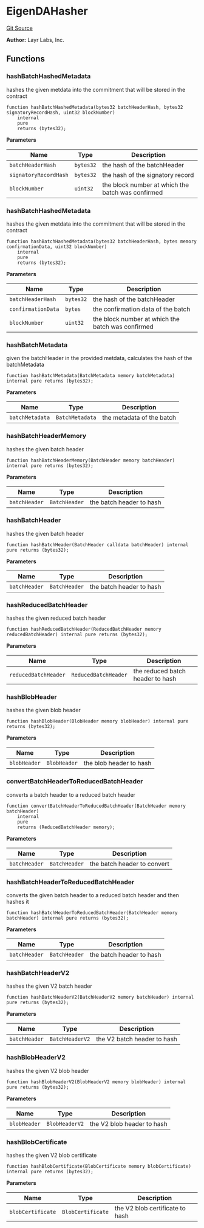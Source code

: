# EigenDAHasher
[Git Source](https://github.com/Layr-Labs/eigenda/blob/538f0525d9ff112a8ba32701edaf2860a0ad7306/src/libraries/EigenDAHasher.sol)

**Author:**
Layr Labs, Inc.


## Functions
### hashBatchHashedMetadata

hashes the given metdata into the commitment that will be stored in the contract


```solidity
function hashBatchHashedMetadata(bytes32 batchHeaderHash, bytes32 signatoryRecordHash, uint32 blockNumber)
    internal
    pure
    returns (bytes32);
```
**Parameters**

|Name|Type|Description|
|----|----|-----------|
|`batchHeaderHash`|`bytes32`|the hash of the batchHeader|
|`signatoryRecordHash`|`bytes32`|the hash of the signatory record|
|`blockNumber`|`uint32`|the block number at which the batch was confirmed|


### hashBatchHashedMetadata

hashes the given metdata into the commitment that will be stored in the contract


```solidity
function hashBatchHashedMetadata(bytes32 batchHeaderHash, bytes memory confirmationData, uint32 blockNumber)
    internal
    pure
    returns (bytes32);
```
**Parameters**

|Name|Type|Description|
|----|----|-----------|
|`batchHeaderHash`|`bytes32`|the hash of the batchHeader|
|`confirmationData`|`bytes`|the confirmation data of the batch|
|`blockNumber`|`uint32`|the block number at which the batch was confirmed|


### hashBatchMetadata

given the batchHeader in the provided metdata, calculates the hash of the batchMetadata


```solidity
function hashBatchMetadata(BatchMetadata memory batchMetadata) internal pure returns (bytes32);
```
**Parameters**

|Name|Type|Description|
|----|----|-----------|
|`batchMetadata`|`BatchMetadata`|the metadata of the batch|


### hashBatchHeaderMemory

hashes the given batch header


```solidity
function hashBatchHeaderMemory(BatchHeader memory batchHeader) internal pure returns (bytes32);
```
**Parameters**

|Name|Type|Description|
|----|----|-----------|
|`batchHeader`|`BatchHeader`|the batch header to hash|


### hashBatchHeader

hashes the given batch header


```solidity
function hashBatchHeader(BatchHeader calldata batchHeader) internal pure returns (bytes32);
```
**Parameters**

|Name|Type|Description|
|----|----|-----------|
|`batchHeader`|`BatchHeader`|the batch header to hash|


### hashReducedBatchHeader

hashes the given reduced batch header


```solidity
function hashReducedBatchHeader(ReducedBatchHeader memory reducedBatchHeader) internal pure returns (bytes32);
```
**Parameters**

|Name|Type|Description|
|----|----|-----------|
|`reducedBatchHeader`|`ReducedBatchHeader`|the reduced batch header to hash|


### hashBlobHeader

hashes the given blob header


```solidity
function hashBlobHeader(BlobHeader memory blobHeader) internal pure returns (bytes32);
```
**Parameters**

|Name|Type|Description|
|----|----|-----------|
|`blobHeader`|`BlobHeader`|the blob header to hash|


### convertBatchHeaderToReducedBatchHeader

converts a batch header to a reduced batch header


```solidity
function convertBatchHeaderToReducedBatchHeader(BatchHeader memory batchHeader)
    internal
    pure
    returns (ReducedBatchHeader memory);
```
**Parameters**

|Name|Type|Description|
|----|----|-----------|
|`batchHeader`|`BatchHeader`|the batch header to convert|


### hashBatchHeaderToReducedBatchHeader

converts the given batch header to a reduced batch header and then hashes it


```solidity
function hashBatchHeaderToReducedBatchHeader(BatchHeader memory batchHeader) internal pure returns (bytes32);
```
**Parameters**

|Name|Type|Description|
|----|----|-----------|
|`batchHeader`|`BatchHeader`|the batch header to hash|


### hashBatchHeaderV2

hashes the given V2 batch header


```solidity
function hashBatchHeaderV2(BatchHeaderV2 memory batchHeader) internal pure returns (bytes32);
```
**Parameters**

|Name|Type|Description|
|----|----|-----------|
|`batchHeader`|`BatchHeaderV2`|the V2 batch header to hash|


### hashBlobHeaderV2

hashes the given V2 blob header


```solidity
function hashBlobHeaderV2(BlobHeaderV2 memory blobHeader) internal pure returns (bytes32);
```
**Parameters**

|Name|Type|Description|
|----|----|-----------|
|`blobHeader`|`BlobHeaderV2`|the V2 blob header to hash|


### hashBlobCertificate

hashes the given V2 blob certificate


```solidity
function hashBlobCertificate(BlobCertificate memory blobCertificate) internal pure returns (bytes32);
```
**Parameters**

|Name|Type|Description|
|----|----|-----------|
|`blobCertificate`|`BlobCertificate`|the V2 blob certificate to hash|


